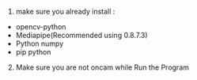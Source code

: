 
1. make sure you already install :
- opencv-python
- Mediapipe(Recommended using 0.8.7.3)
- Python numpy
- pip python
2. Make sure you are not oncam while Run the Program
  
